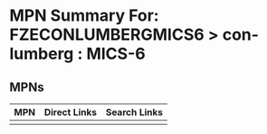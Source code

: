 



# MPN Summary For: FZECONLUMBERGMICS6 > con-lumberg : MICS-6

## MPNs
  

|MPN|Direct Links|Search Links|
| :--- | :--- | :--- |
||||
